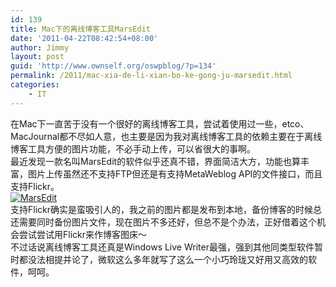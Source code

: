 ```yaml
---
id: 139
title: Mac下的离线博客工具MarsEdit
date: '2011-04-22T08:42:54+08:00'
author: Jimmy
layout: post
guid: 'http://www.ownself.org/oswpblog/?p=134'
permalink: /2011/mac-xia-de-li-xian-bo-ke-gong-ju-marsedit.html
categories:
    - IT
---
```


 在Mac下一直苦于没有一个很好的离线博客工具，尝试着使用过一些，etco、MacJournal都不尽如人意，也主要是因为我对离线博客工具的依赖主要在于离线博客工具方便的图片功能，不必手动上传，可以省很大的事啊。  
 最近发现一款名叫MarsEdit的软件似乎还真不错，界面简洁大方，功能也算丰富，图片上传虽然还不支持FTP但还是有支持MetaWeblog API的文件接口，而且支持Flickr。  
[![MarsEdit](http://www.ownself.org/blog/wp-content/uploads/2012/04/MarsEdit_thumb.jpg "MarsEdit")](http://www.ownself.org/blog/wp-content/uploads/2012/04/MarsEdit.jpg)   
 支持Flickr确实是蛮吸引人的，我之前的图片都是发布到本地，备份博客的时候总还需要同时备份图片文件，现在图片不多还好，但总不是个办法，正好借着这个机会尝试尝试用Flickr来作博客图床～  
 不过话说离线博客工具还真是Windows Live Writer最强，强到其他同类型软件暂时都没法相提并论了，微软这么多年就写了这么一个小巧玲珑又好用又高效的软件，呵呵。
